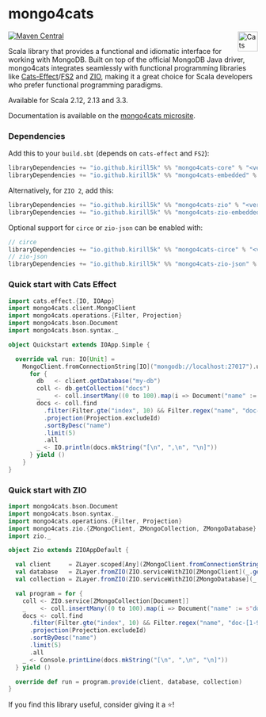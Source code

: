 mongo4cats
==========

[![Maven Central](https://img.shields.io/maven-central/v/io.github.kirill5k/mongo4cats-core_2.13.svg)](http://search.maven.org/#search%7Cga%7C1%mongo4cats-core)
<a href="https://typelevel.org/cats/"><img src="https://typelevel.org/cats/img/cats-badge.svg" height="40px" align="right" alt="Cats friendly" /></a>

Scala library that provides a functional and idiomatic interface for working with MongoDB.
Built on top of the official MongoDB Java driver, mongo4cats integrates seamlessly with functional programming libraries like [Cats-Effect](https://typelevel.org/cats-effect/)/[FS2](http://fs2.io/) and [ZIO](http://zio.dev/),
making it a great choice for Scala developers who prefer functional programming paradigms.

Available for Scala 2.12, 2.13 and 3.3.

Documentation is available on the [mongo4cats microsite](https://kirill5k.github.io/mongo4cats/docs/).

### Dependencies

Add this to your `build.sbt` (depends on `cats-effect` and `FS2`):

```scala
libraryDependencies += "io.github.kirill5k" %% "mongo4cats-core" % "<version>"
libraryDependencies += "io.github.kirill5k" %% "mongo4cats-embedded" % "<version>" % Test
```

Alternatively, for `ZIO 2`, add this:

```scala
libraryDependencies += "io.github.kirill5k" %% "mongo4cats-zio" % "<version>"
libraryDependencies += "io.github.kirill5k" %% "mongo4cats-zio-embedded" % "<version>" % Test
```

Optional support for `circe` or `zio-json` can be enabled with:

```scala
// circe
libraryDependencies += "io.github.kirill5k" %% "mongo4cats-circe" % "<version>"
// zio-json
libraryDependencies += "io.github.kirill5k" %% "mongo4cats-zio-json" % "<version>"
```

### Quick start with Cats Effect

```scala
import cats.effect.{IO, IOApp}
import mongo4cats.client.MongoClient
import mongo4cats.operations.{Filter, Projection}
import mongo4cats.bson.Document
import mongo4cats.bson.syntax._

object Quickstart extends IOApp.Simple {

  override val run: IO[Unit] =
    MongoClient.fromConnectionString[IO]("mongodb://localhost:27017").use { client =>
      for {
        db   <- client.getDatabase("my-db")
        coll <- db.getCollection("docs")
        _    <- coll.insertMany((0 to 100).map(i => Document("name" := s"doc-$i", "index" := i)))
        docs <- coll.find
          .filter(Filter.gte("index", 10) && Filter.regex("name", "doc-[1-9]0"))
          .projection(Projection.excludeId)
          .sortByDesc("name")
          .limit(5)
          .all
        _ <- IO.println(docs.mkString("[\n", ",\n", "\n]"))
      } yield ()
    }
}
```

### Quick start with ZIO

```scala
import mongo4cats.bson.Document
import mongo4cats.bson.syntax._
import mongo4cats.operations.{Filter, Projection}
import mongo4cats.zio.{ZMongoClient, ZMongoCollection, ZMongoDatabase}
import zio._

object Zio extends ZIOAppDefault {

  val client     = ZLayer.scoped[Any](ZMongoClient.fromConnectionString("mongodb://localhost:27017"))
  val database   = ZLayer.fromZIO(ZIO.serviceWithZIO[ZMongoClient](_.getDatabase("my-db")))
  val collection = ZLayer.fromZIO(ZIO.serviceWithZIO[ZMongoDatabase](_.getCollection("docs")))

  val program = for {
    coll <- ZIO.service[ZMongoCollection[Document]]
    _    <- coll.insertMany((0 to 100).map(i => Document("name" := s"doc-$i", "index" := i)))
    docs <- coll.find
      .filter(Filter.gte("index", 10) && Filter.regex("name", "doc-[1-9]0"))
      .projection(Projection.excludeId)
      .sortByDesc("name")
      .limit(5)
      .all
    _ <- Console.printLine(docs.mkString("[\n", ",\n", "\n]"))
  } yield ()

  override def run = program.provide(client, database, collection)
}
```

If you find this library useful, consider giving it a ⭐!